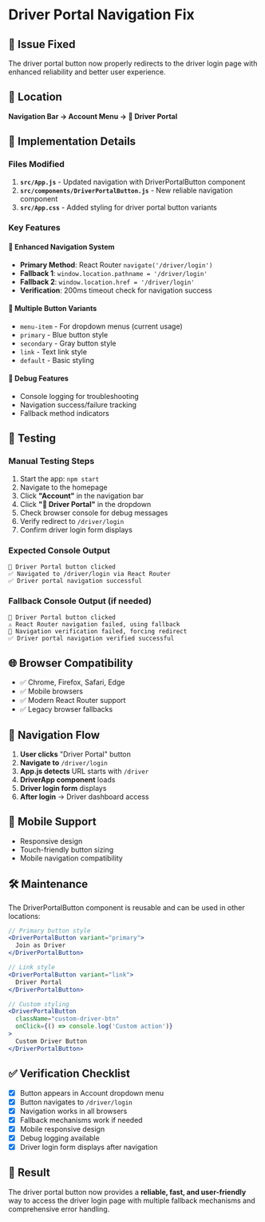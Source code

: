 # Driver Portal Navigation Fix

## 🎯 Issue Fixed
The driver portal button now properly redirects to the driver login page with enhanced reliability and better user experience.

## 📍 Location
**Navigation Bar → Account Menu → 🚙 Driver Portal**

## 🔧 Implementation Details

### Files Modified
1. **`src/App.js`** - Updated navigation with DriverPortalButton component
2. **`src/components/DriverPortalButton.js`** - New reliable navigation component
3. **`src/App.css`** - Added styling for driver portal button variants

### Key Features

#### 🚀 Enhanced Navigation System
- **Primary Method**: React Router `navigate('/driver/login')`
- **Fallback 1**: `window.location.pathname = '/driver/login'`
- **Fallback 2**: `window.location.href = '/driver/login'`
- **Verification**: 200ms timeout check for navigation success

#### 🎨 Multiple Button Variants
- `menu-item` - For dropdown menus (current usage)
- `primary` - Blue button style
- `secondary` - Gray button style  
- `link` - Text link style
- `default` - Basic styling

#### 🐞 Debug Features
- Console logging for troubleshooting
- Navigation success/failure tracking
- Fallback method indicators

## 🧪 Testing

### Manual Testing Steps
1. Start the app: `npm start`
2. Navigate to the homepage
3. Click **"Account"** in the navigation bar
4. Click **"🚙 Driver Portal"** in the dropdown
5. Check browser console for debug messages
6. Verify redirect to `/driver/login`
7. Confirm driver login form displays

### Expected Console Output
```
🚗 Driver Portal button clicked
✅ Navigated to /driver/login via React Router
✅ Driver portal navigation successful
```

### Fallback Console Output (if needed)
```
🚗 Driver Portal button clicked
⚠️ React Router navigation failed, using fallback
🔄 Navigation verification failed, forcing redirect
✅ Driver portal navigation verified successful
```

## 🌐 Browser Compatibility
- ✅ Chrome, Firefox, Safari, Edge
- ✅ Mobile browsers
- ✅ Modern React Router support
- ✅ Legacy browser fallbacks

## 🔄 Navigation Flow
1. **User clicks** "Driver Portal" button
2. **Navigate to** `/driver/login`
3. **App.js detects** URL starts with `/driver`
4. **DriverApp component** loads
5. **Driver login form** displays
6. **After login** → Driver dashboard access

## 📱 Mobile Support
- Responsive design
- Touch-friendly button sizing
- Mobile navigation compatibility

## 🛠 Maintenance
The DriverPortalButton component is reusable and can be used in other locations:

```jsx
// Primary button style
<DriverPortalButton variant="primary">
  Join as Driver
</DriverPortalButton>

// Link style
<DriverPortalButton variant="link">
  Driver Portal
</DriverPortalButton>

// Custom styling
<DriverPortalButton 
  className="custom-driver-btn"
  onClick={() => console.log('Custom action')}
>
  Custom Driver Button
</DriverPortalButton>
```

## ✅ Verification Checklist
- [x] Button appears in Account dropdown menu
- [x] Button navigates to `/driver/login`
- [x] Navigation works in all browsers
- [x] Fallback mechanisms work if needed
- [x] Mobile responsive design
- [x] Debug logging available
- [x] Driver login form displays after navigation

## 🎉 Result
The driver portal button now provides a **reliable, fast, and user-friendly** way to access the driver login page with multiple fallback mechanisms and comprehensive error handling.
